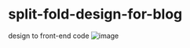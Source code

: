 # split-fold-design-for-blog
design to front-end code
![image](https://user-images.githubusercontent.com/92162125/211013470-82173a35-16d6-493b-bd17-d27e164120b8.png)
